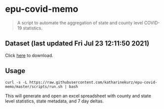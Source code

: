 # epu-covid-memo

> A script to automate the aggregation of state and county level COVID-19 statistics.

<!-- tmpl start -->

## Dataset (last updated Fri Jul 23 12:11:50 2021)

Click [here](https://covid-artifacts.s3.amazonaws.com/records/2021-7-23-121149-covid_artifact.xls) to download.

<!-- tmpl end -->

## Usage

```
curl -s -L https://raw.githubusercontent.com/katharinekurz/epu-covid-memo/master/scripts/run.sh | bash
```

This will generate and open an excel spreadsheet with county and state level statistics, state metadata, and 7 day deltas.